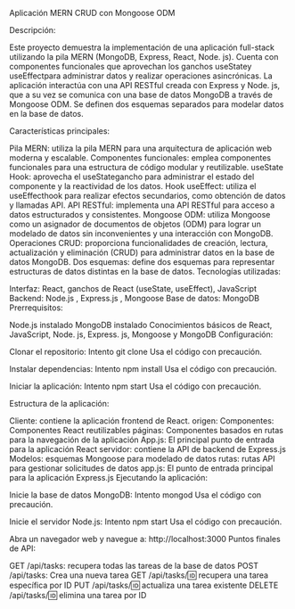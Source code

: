 Aplicación MERN CRUD con Mongoose ODM

Descripción:

Este proyecto demuestra la implementación de una aplicación full-stack utilizando la pila MERN (MongoDB, Express, React, Node. js). Cuenta con componentes funcionales que aprovechan los ganchos useStatey useEffectpara administrar datos y realizar operaciones asincrónicas. La aplicación interactúa con una API RESTful creada con Express y Node. js, que a su vez se comunica con una base de datos MongoDB a través de Mongoose ODM. Se definen dos esquemas separados para modelar datos en la base de datos.

Características principales:

Pila MERN: utiliza la pila MERN para una arquitectura de aplicación web moderna y escalable.
Componentes funcionales: emplea componentes funcionales para una estructura de código modular y reutilizable.
useState Hook: aprovecha el useStategancho para administrar el estado del componente y la reactividad de los datos.
Hook useEffect: utiliza el useEffecthook para realizar efectos secundarios, como obtención de datos y llamadas API.
API RESTful: implementa una API RESTful para acceso a datos estructurados y consistentes.
Mongoose ODM: utiliza Mongoose como un asignador de documentos de objetos (ODM) para lograr un modelado de datos sin inconvenientes y una interacción con MongoDB.
Operaciones CRUD: proporciona funcionalidades de creación, lectura, actualización y eliminación (CRUD) para administrar datos en la base de datos MongoDB.
Dos esquemas: define dos esquemas para representar estructuras de datos distintas en la base de datos.
Tecnologías utilizadas:

Interfaz: React, ganchos de React (useState, useEffect), JavaScript
Backend: Node.js , Express.js , Mongoose
Base de datos: MongoDB
Prerrequisitos:

Node.js instalado
MongoDB instalado
Conocimientos básicos de React, JavaScript, Node. js, Express. js, Mongoose y MongoDB
Configuración:

Clonar el repositorio:
Intento
git clone <repository-url>
Usa el código con precaución.

Instalar dependencias:
Intento
npm install
Usa el código con precaución.

Iniciar la aplicación:
Intento
npm start
Usa el código con precaución.

Estructura de la aplicación:

Cliente: contiene la aplicación frontend de React.
origen:
Componentes: Componentes React reutilizables
páginas: Componentes basados ​​en rutas para la navegación de la aplicación
App.js: El principal punto de entrada para la aplicación React
servidor: contiene la API de backend de Express.js
Modelos: esquemas Mongoose para modelado de datos
rutas: rutas API para gestionar solicitudes de datos
app.js: El punto de entrada principal para la aplicación Express.js
Ejecutando la aplicación:

Inicie la base de datos MongoDB:
Intento
mongod
Usa el código con precaución.

Inicie el servidor Node.js:
Intento
npm start
Usa el código con precaución.

Abra un navegador web y navegue a:
http://localhost:3000
Puntos finales de API:

GET /api/tasks: recupera todas las tareas de la base de datos
POST /api/tasks: Crea una nueva tarea
GET /api/tasks/:id: recupera una tarea específica por ID
PUT /api/tasks/:id: actualiza una tarea existente
DELETE /api/tasks/:id: elimina una tarea por ID
